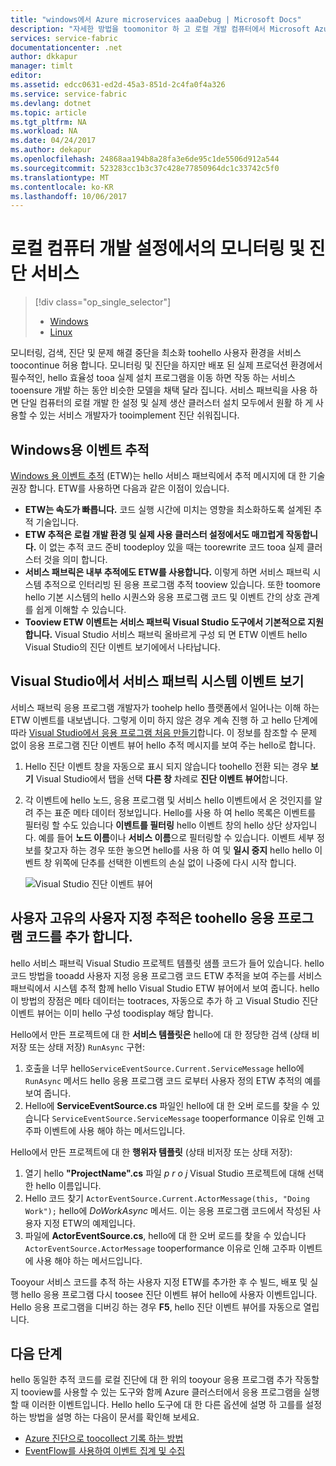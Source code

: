 ```yaml
---
title: "windows에서 Azure microservices aaaDebug | Microsoft Docs"
description: "자세한 방법을 toomonitor 하 고 로컬 개발 컴퓨터에서 Microsoft Azure Service Fabric을 사용 하 여 작성 하 여 서비스를 진단 합니다."
services: service-fabric
documentationcenter: .net
author: dkkapur
manager: timlt
editor: 
ms.assetid: edcc0631-ed2d-45a3-851d-2c4fa0f4a326
ms.service: service-fabric
ms.devlang: dotnet
ms.topic: article
ms.tgt_pltfrm: NA
ms.workload: NA
ms.date: 04/24/2017
ms.author: dekapur
ms.openlocfilehash: 24868aa194b8a28fa3e6de95c1de5506d912a544
ms.sourcegitcommit: 523283cc1b3c37c428e77850964dc1c33742c5f0
ms.translationtype: MT
ms.contentlocale: ko-KR
ms.lasthandoff: 10/06/2017
---
```

# <a name="monitor-and-diagnose-services-in-a-local-machine-development-setup"></a>로컬 컴퓨터 개발 설정에서의 모니터링 및 진단 서비스
> [!div class="op_single_selector"]
> * [Windows](service-fabric-diagnostics-how-to-monitor-and-diagnose-services-locally.md)
> * [Linux](service-fabric-diagnostics-how-to-monitor-and-diagnose-services-locally-linux.md)
> 
> 

모니터링, 검색, 진단 및 문제 해결 중단을 최소화 toohello 사용자 환경을 서비스 toocontinue 허용 합니다. 모니터링 및 진단을 하지만 배포 된 실제 프로덕션 환경에서 필수적인, hello 효율성 tooa 실제 설치 프로그램을 이동 하면 작동 하는 서비스 tooensure 개발 하는 동안 비슷한 모델을 채택 달라 집니다. 서비스 패브릭을 사용 하면 단일 컴퓨터의 로컬 개발 한 설정 및 실제 생산 클러스터 설치 모두에서 원활 하 게 사용할 수 있는 서비스 개발자가 tooimplement 진단 쉬워집니다.

## <a name="event-tracing-for-windows"></a>Windows용 이벤트 추적
[Windows 용 이벤트 추적](https://msdn.microsoft.com/library/windows/desktop/bb968803.aspx) (ETW)는 hello 서비스 패브릭에서 추적 메시지에 대 한 기술 권장 합니다. ETW를 사용하면 다음과 같은 이점이 있습니다.

* **ETW는 속도가 빠릅니다.** 코드 실행 시간에 미치는 영향을 최소화하도록 설계된 추적 기술입니다.
* **ETW 추적은 로컬 개발 환경 및 실제 사용 클러스터 설정에서도 매끄럽게 작동합니다.** 이 없는 추적 코드 준비 toodeploy 있을 때는 toorewrite 코드 tooa 실제 클러스터 것을 의미 합니다.
* **서비스 패브릭은 내부 추적에도 ETW를 사용합니다.** 이렇게 하면 서비스 패브릭 시스템 추적으로 인터리빙 된 응용 프로그램 추적 tooview 있습니다. 또한 toomore hello 기본 시스템의 hello 시퀀스와 응용 프로그램 코드 및 이벤트 간의 상호 관계를 쉽게 이해할 수 있습니다.
* **Tooview ETW 이벤트는 서비스 패브릭 Visual Studio 도구에서 기본적으로 지원 합니다.** Visual Studio 서비스 패브릭 올바르게 구성 되 면 ETW 이벤트 hello Visual Studio의 진단 이벤트 보기에에서 나타납니다. 

## <a name="view-service-fabric-system-events-in-visual-studio"></a>Visual Studio에서 서비스 패브릭 시스템 이벤트 보기
서비스 패브릭 응용 프로그램 개발자가 toohelp hello 플랫폼에서 일어나는 이해 하는 ETW 이벤트를 내보냅니다. 그렇게 이미 하지 않은 경우 계속 진행 하 고 hello 단계에 따라 [Visual Studio에서 응용 프로그램 처음 만들기](service-fabric-create-your-first-application-in-visual-studio.md)합니다. 이 정보를 참조할 수 문제 없이 응용 프로그램 진단 이벤트 뷰어 hello 추적 메시지를 보여 주는 hello로 합니다.

1. Hello 진단 이벤트 창을 자동으로 표시 되지 않습니다 toohello 전환 되는 경우 **보기** Visual Studio에서 탭을 선택 **다른 창** 차례로 **진단 이벤트 뷰어**합니다.
2. 각 이벤트에 hello 노드, 응용 프로그램 및 서비스 hello 이벤트에서 온 것인지를 알려 주는 표준 메타 데이터 정보입니다. Hello를 사용 하 여 hello 목록은 이벤트를 필터링 할 수도 있습니다 **이벤트를 필터링** hello 이벤트 창의 hello 상단 상자입니다. 예를 들어 **노드 이름**이나 **서비스 이름**으로 필터링할 수 있습니다. 이벤트 세부 정보를 찾고자 하는 경우 또한 놓으면 hello를 사용 하 여 및 **일시 중지** hello hello 이벤트 창 위쪽에 단추를 선택한 이벤트의 손실 없이 나중에 다시 시작 합니다.
   
   ![Visual Studio 진단 이벤트 뷰어](./media/service-fabric-diagnostics-how-to-monitor-and-diagnose-services-locally/DiagEventsExamples2.png)

## <a name="add-your-own-custom-traces-toohello-application-code"></a>사용자 고유의 사용자 지정 추적은 toohello 응용 프로그램 코드를 추가 합니다.
hello 서비스 패브릭 Visual Studio 프로젝트 템플릿 샘플 코드가 들어 있습니다. hello 코드 방법을 tooadd 사용자 지정 응용 프로그램 코드 ETW 추적을 보여 주는를 서비스 패브릭에서 시스템 추적 함께 hello Visual Studio ETW 뷰어에서 보여 줍니다. hello이 방법의 장점은 메타 데이터는 tootraces, 자동으로 추가 하 고 Visual Studio 진단 이벤트 뷰어는 이미 hello 구성 toodisplay 해당 합니다.

Hello에서 만든 프로젝트에 대 한 **서비스 템플릿은** hello에 대 한 정당한 검색 (상태 비저장 또는 상태 저장) `RunAsync` 구현:

1. 호출을 너무 hello`ServiceEventSource.Current.ServiceMessage` hello에 `RunAsync` 메서드 hello 응용 프로그램 코드 로부터 사용자 정의 ETW 추적의 예를 보여 줍니다.
2. Hello에 **ServiceEventSource.cs** 파일인 hello에 대 한 오버 로드를 찾을 수 있습니다 `ServiceEventSource.ServiceMessage` tooperformance 이유로 인해 고주파 이벤트에 사용 해야 하는 메서드입니다.

Hello에서 만든 프로젝트에 대 한 **행위자 템플릿** (상태 비저장 또는 상태 저장):

1. 열기 hello **"ProjectName".cs** 파일 *p r o j* Visual Studio 프로젝트에 대해 선택한 hello 이름입니다.  
2. Hello 코드 찾기 `ActorEventSource.Current.ActorMessage(this, "Doing Work");` hello에 *DoWorkAsync* 메서드.  이는 응용 프로그램 코드에서 작성된 사용자 지정 ETW의 예제입니다.  
3. 파일에 **ActorEventSource.cs**, hello에 대 한 오버 로드를 찾을 수 있습니다 `ActorEventSource.ActorMessage` tooperformance 이유로 인해 고주파 이벤트에 사용 해야 하는 메서드입니다.

Tooyour 서비스 코드를 추적 하는 사용자 지정 ETW를 추가한 후 수 빌드, 배포 및 실행 hello 응용 프로그램 다시 toosee 진단 이벤트 뷰어 hello에 사용자 이벤트입니다. Hello 응용 프로그램을 디버깅 하는 경우 **F5**, hello 진단 이벤트 뷰어를 자동으로 열립니다.

## <a name="next-steps"></a>다음 단계
hello 동일한 추적 코드를 로컬 진단에 대 한 위의 tooyour 응용 프로그램 추가 작동할지 tooview를 사용할 수 있는 도구와 함께 Azure 클러스터에서 응용 프로그램을 실행할 때 이러한 이벤트입니다. Hello hello 도구에 대 한 다른 옵션에 설명 하 고를를 설정 하는 방법을 설명 하는 다음이 문서를 확인해 보세요.

* [Azure 진단으로 toocollect 기록 하는 방법](service-fabric-diagnostics-how-to-setup-wad.md)
* [EventFlow를 사용하여 이벤트 집계 및 수집](service-fabric-diagnostics-event-aggregation-eventflow.md)

